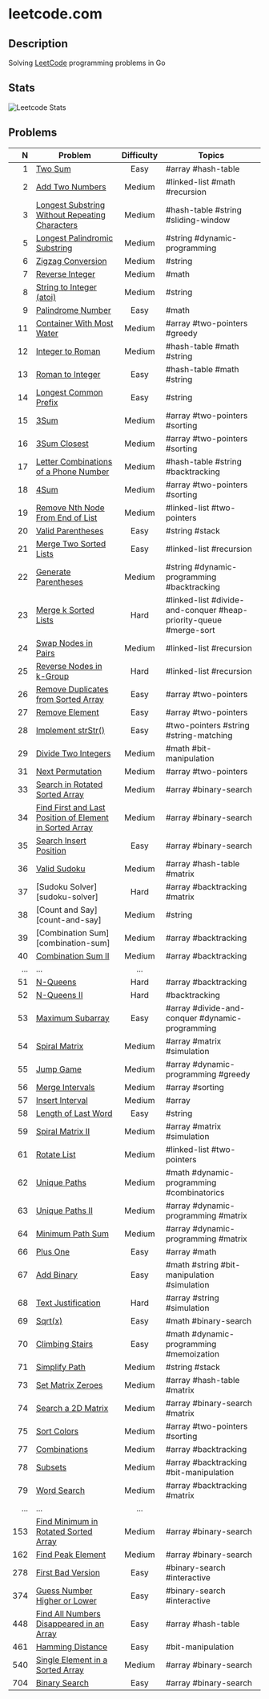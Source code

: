 # leetcode.com

## Description

Solving [LeetCode](https://leetcode.com/) programming problems in Go

## Stats

![Leetcode Stats](https://leetcode.card.workers.dev/?username=ju-popov&style=auto)

## Problems

|    N | Problem                                                                                         | Difficulty | Topics                                                            |
| ---: | ----------------------------------------------------------------------------------------------------------------- | :--------: | ----------------------------------------------------------------- |
|    1 |[Two Sum][two-sum]                                                                                                 | Easy       | #array #hash-table                                                |
|    2 |[Add Two Numbers][add-two-numbers]                                                                                 | Medium     | #linked-list #math #recursion                                     |
|    3 |[Longest Substring Without Repeating Characters][longest-substring-without-repeating-characters]                   | Medium     | #hash-table #string #sliding-window                               |
|    5 |[Longest Palindromic Substring][longest-palindromic-substring]                                                     | Medium     | #string #dynamic-programming                                      |
|    6 |[Zigzag Conversion][zigzag-conversion]                                                                             | Medium     | #string                                                           |
|    7 |[Reverse Integer][reverse-integer]                                                                                 | Medium     | #math                                                             |
|    8 |[String to Integer (atoi)][string-to-integer-atoi]                                                                 | Medium     | #string                                                           |
|    9 |[Palindrome Number][palindrome-number]                                                                             | Easy       | #math                                                             |
|   11 |[Container With Most Water][container-with-most-water]                                                             | Medium     | #array #two-pointers #greedy                                      |
|   12 |[Integer to Roman][integer-to-roman]                                                                               | Medium     | #hash-table #math #string                                         |
|   13 |[Roman to Integer][roman-to-integer]                                                                               | Easy       | #hash-table #math #string                                         |
|   14 |[Longest Common Prefix][longest-common-prefix]                                                                     | Easy       | #string                                                           |
|   15 |[3Sum][3sum]                                                                                                       | Medium     | #array #two-pointers #sorting                                     |
|   16 |[3Sum Closest][3sum-closest]                                                                                       | Medium     | #array #two-pointers #sorting                                     |
|   17 |[Letter Combinations of a Phone Number][letter-combinations-of-a-phone-number]                                     | Medium     | #hash-table #string #backtracking                                 |
|   18 |[4Sum][4sum]                                                                                                       | Medium     | #array #two-pointers #sorting                                     |
|   19 |[Remove Nth Node From End of List][remove-nth-node-from-end-of-list]                                               | Medium     | #linked-list #two-pointers                                        |
|   20 |[Valid Parentheses][valid-parentheses]                                                                             | Easy       | #string #stack                                                    |
|   21 |[Merge Two Sorted Lists][merge-two-sorted-lists]                                                                   | Easy       | #linked-list #recursion                                           |
|   22 |[Generate Parentheses][generate-parentheses]                                                                       | Medium     | #string #dynamic-programming #backtracking                        |
|   23 |[Merge k Sorted Lists][merge-k-sorted-lists]                                                                       | Hard       | #linked-list #divide-and-conquer #heap-priority-queue #merge-sort |
|   24 |[Swap Nodes in Pairs][swap-nodes-in-pairs]                                                                         | Medium     | #linked-list #recursion                                           |
|   25 |[Reverse Nodes in k-Group][reverse-nodes-in-k-group]                                                               | Hard       | #linked-list #recursion                                           |
|   26 |[Remove Duplicates from Sorted Array][remove-duplicates-from-sorted-array]                                         | Easy       | #array #two-pointers                                              |
|   27 |[Remove Element][remove-element]                                                                                   | Easy       | #array #two-pointers                                              |
|   28 |[Implement strStr()][implement-strstr]                                                                             | Easy       | #two-pointers #string #string-matching                            |
|   29 |[Divide Two Integers][divide-two-integers]                                                                         | Medium     | #math #bit-manipulation                                           |
|   31 |[Next Permutation][next-permutation]                                                                               | Medium     | #array #two-pointers                                              |
|   33 |[Search in Rotated Sorted Array][search-in-rotated-sorted-array]                                                   | Medium     | #array #binary-search                                             |
|   34 |[Find First and Last Position of Element in Sorted Array][find-first-and-last-position-of-element-in-sorted-array] | Medium     | #array #binary-search                                             |
|   35 |[Search Insert Position][search-insert-position]                                                                   | Easy       | #array #binary-search                                             |
|   36 |[Valid Sudoku][valid-sudoku]                                                                                       | Medium     | #array #hash-table #matrix                                        |
|   37 |[Sudoku Solver][sudoku-solver]                                                                                     | Hard       | #array #backtracking #matrix                                      |
|   38 |[Count and Say][count-and-say]                                                                                     | Medium     | #string                                                           |
|   39 |[Combination Sum][combination-sum]                                                                                 | Medium     | #array #backtracking                                              |
|   40 |[Combination Sum II][combination-sum-ii]                                                                           | Medium     | #array #backtracking                                              |
|  ... |...                                                                                                                | ...        |                                                                   |
|   51 |[N-Queens][n-queens]                                                                                               | Hard       | #array #backtracking                                              |
|   52 |[N-Queens II][n-queens-ii]                                                                                         | Hard       | #backtracking                                                     |
|   53 |[Maximum Subarray][maximum-subarray]                                                                               | Easy       | #array #divide-and-conquer #dynamic-programming                   |
|   54 |[Spiral Matrix][spiral-matrix]                                                                                     | Medium     | #array #matrix #simulation                                        |
|   55 |[Jump Game][jump-game]                                                                                             | Medium     | #array #dynamic-programming #greedy                               |
|   56 |[Merge Intervals][merge-intervals]                                                                                 | Medium     | #array #sorting                                                   |
|   57 |[Insert Interval][insert-interval]                                                                                 | Medium     | #array                                                            |
|   58 |[Length of Last Word][length-of-last-word]                                                                         | Easy       | #string                                                           |
|   59 |[Spiral Matrix II][spiral-matrix-ii]                                                                               | Medium     | #array #matrix #simulation                                        |
|   61 |[Rotate List][rotate-list]                                                                                         | Medium     | #linked-list #two-pointers                                        |
|   62 |[Unique Paths][unique-paths]                                                                                       | Medium     | #math #dynamic-programming #combinatorics                         |
|   63 |[Unique Paths II][unique-paths-ii]                                                                                 | Medium     | #array #dynamic-programming #matrix                               |
|   64 |[Minimum Path Sum][minimum-path-sum]                                                                               | Medium     | #array #dynamic-programming #matrix                               |
|   66 |[Plus One][plus-one]                                                                                               | Easy       | #array #math                                                      |
|   67 |[Add Binary][add-binary]                                                                                           | Easy       | #math #string #bit-manipulation #simulation                       |
|   68 |[Text Justification][text-justification]                                                                           | Hard       | #array #string #simulation                                        |
|   69 |[Sqrt(x)][sqrtx]                                                                                                   | Easy       | #math #binary-search                                              |
|   70 |[Climbing Stairs][climbing-stairs]                                                                                 | Easy       | #math #dynamic-programming #memoization                           |
|   71 |[Simplify Path][simplify-path]                                                                                     | Medium     | #string #stack                                                    |
|   73 |[Set Matrix Zeroes][set-matrix-zeroes]                                                                             | Medium     | #array #hash-table #matrix                                        |
|   74 |[Search a 2D Matrix][search-a-2d-matrix]                                                                           | Medium     | #array #binary-search #matrix                                     |
|   75 |[Sort Colors][sort-colors]                                                                                         | Medium     | #array #two-pointers #sorting                                     |
|   77 |[Combinations][combinations]                                                                                       | Medium     | #array #backtracking                                              |
|   78 |[Subsets][subsets]                                                                                                 | Medium     | #array #backtracking #bit-manipulation                            |
|   79 |[Word Search][word-search]                                                                                         | Medium     | #array #backtracking #matrix                                      |
|  ... |...                                                                                                                | ...        |                                                                   |
|  153 |[Find Minimum in Rotated Sorted Array][find-minimum-in-rotated-sorted-array]                                       | Medium     | #array #binary-search                                             |
|  162 |[Find Peak Element][find-peak-element]                                                                             | Medium     | #array #binary-search                                             |
|  278 |[First Bad Version][first-bad-version]                                                                             | Easy       | #binary-search #interactive                                       |
|  374 |[Guess Number Higher or Lower][guess-number-higher-or-lower]                                                       | Easy       | #binary-search #interactive                                       |
|  448 |[Find All Numbers Disappeared in an Array][find-all-numbers-disappeared-in-an-array]                               | Easy       | #array #hash-table                                                |
|  461 |[Hamming Distance][hamming-distance]                                                                               | Easy       | #bit-manipulation                                                 |
|  540 |[Single Element in a Sorted Array][single-element-in-a-sorted-array]                                               | Medium     | #array #binary-search                                             |
|  704 |[Binary Search][binary-search]                                                                                     | Easy       | #array #binary-search                                             |

[two-sum]: https://github.com/ju-popov/leetcode.com/tree/main/problems/two-sum
[add-two-numbers]: https://github.com/ju-popov/leetcode.com/tree/main/problems/add-two-numbers
[longest-substring-without-repeating-characters]: https://github.com/ju-popov/leetcode.com/tree/main/problems/longest-substring-without-repeating-characters
[longest-palindromic-substring]: https://github.com/ju-popov/leetcode.com/tree/main/problems/longest-palindromic-substring
[zigzag-conversion]: https://github.com/ju-popov/leetcode.com/tree/main/problems/zigzag-conversion
[reverse-integer]: https://github.com/ju-popov/leetcode.com/tree/main/problems/reverse-integer
[string-to-integer-atoi]: https://github.com/ju-popov/leetcode.com/tree/main/problems/string-to-integer-atoi
[palindrome-number]: https://github.com/ju-popov/leetcode.com/tree/main/problems/palindrome-number
[container-with-most-water]: https://github.com/ju-popov/leetcode.com/tree/main/problems/container-with-most-water
[integer-to-roman]: https://github.com/ju-popov/leetcode.com/tree/main/problems/integer-to-roman
[roman-to-integer]: https://github.com/ju-popov/leetcode.com/tree/main/problems/roman-to-integer
[longest-common-prefix]: https://github.com/ju-popov/leetcode.com/tree/main/problems/longest-common-prefix
[3sum]: https://github.com/ju-popov/leetcode.com/tree/main/problems/3sum
[3sum-closest]: https://github.com/ju-popov/leetcode.com/tree/main/problems/3sum-closest
[letter-combinations-of-a-phone-number]: https://github.com/ju-popov/leetcode.com/tree/main/problems/letter-combinations-of-a-phone-number
[4sum]: https://github.com/ju-popov/leetcode.com/tree/main/problems/4sum
[remove-nth-node-from-end-of-list]: https://github.com/ju-popov/leetcode.com/tree/main/problems/remove-nth-node-from-end-of-list
[valid-parentheses]: https://github.com/ju-popov/leetcode.com/tree/main/problems/valid-parentheses
[merge-two-sorted-lists]: https://github.com/ju-popov/leetcode.com/tree/main/problems/merge-two-sorted-lists
[generate-parentheses]: https://github.com/ju-popov/leetcode.com/tree/main/problems/generate-parentheses
[merge-k-sorted-lists]: https://github.com/ju-popov/leetcode.com/tree/main/problems/merge-k-sorted-lists
[swap-nodes-in-pairs]: https://github.com/ju-popov/leetcode.com/tree/main/problems/swap-nodes-in-pairs
[reverse-nodes-in-k-group]: https://github.com/ju-popov/leetcode.com/tree/main/problems/reverse-nodes-in-k-group
[remove-duplicates-from-sorted-array]: https://github.com/ju-popov/leetcode.com/tree/main/problems/remove-duplicates-from-sorted-array
[remove-element]: https://github.com/ju-popov/leetcode.com/tree/main/problems/remove-element
[implement-strstr]: https://github.com/ju-popov/leetcode.com/tree/main/problems/implement-strstr
[divide-two-integers]: https://github.com/ju-popov/leetcode.com/tree/main/problems/divide-two-integers
[next-permutation]: https://github.com/ju-popov/leetcode.com/tree/main/problems/next-permutation
[search-in-rotated-sorted-array]: https://github.com/ju-popov/leetcode.com/tree/main/problems/search-in-rotated-sorted-array
[find-first-and-last-position-of-element-in-sorted-array]: https://github.com/ju-popov/leetcode.com/tree/main/problems/find-first-and-last-position-of-element-in-sorted-array
[search-insert-position]: https://github.com/ju-popov/leetcode.com/tree/main/problems/search-insert-position
[valid-sudoku]: https://github.com/ju-popov/leetcode.com/tree/main/problems/valid-sudoku
[combination-sum-ii]: https://github.com/ju-popov/leetcode.com/tree/main/problems/combination-sum-ii

[n-queens]: https://github.com/ju-popov/leetcode.com/tree/main/problems/n-queens
[n-queens-ii]: https://github.com/ju-popov/leetcode.com/tree/main/problems/n-queens-ii
[maximum-subarray]: https://github.com/ju-popov/leetcode.com/tree/main/problems/maximum-subarray
[spiral-matrix]: https://github.com/ju-popov/leetcode.com/tree/main/problems/spiral-matrix
[jump-game]: https://github.com/ju-popov/leetcode.com/tree/main/problems/jump-game
[merge-intervals]: https://github.com/ju-popov/leetcode.com/tree/main/problems/merge-intervals
[insert-interval]: https://github.com/ju-popov/leetcode.com/tree/main/problems/insert-interval
[length-of-last-word]: https://github.com/ju-popov/leetcode.com/tree/main/problems/length-of-last-word
[spiral-matrix-ii]: https://github.com/ju-popov/leetcode.com/tree/main/problems/spiral-matrix-ii
[rotate-list]: https://github.com/ju-popov/leetcode.com/tree/main/problems/rotate-list
[unique-paths]: https://github.com/ju-popov/leetcode.com/tree/main/problems/unique-paths
[unique-paths-ii]: https://github.com/ju-popov/leetcode.com/tree/main/problems/unique-paths-ii
[minimum-path-sum]: https://github.com/ju-popov/leetcode.com/tree/main/problems/minimum-path-sum
[plus-one]: https://github.com/ju-popov/leetcode.com/tree/main/problems/plus-one
[add-binary]: https://github.com/ju-popov/leetcode.com/tree/main/problems/add-binary
[text-justification]: https://github.com/ju-popov/leetcode.com/tree/main/problems/text-justification
[sqrtx]: https://github.com/ju-popov/leetcode.com/tree/main/problems/sqrtx
[climbing-stairs]: https://github.com/ju-popov/leetcode.com/tree/main/problems/climbing-stairs
[simplify-path]: https://github.com/ju-popov/leetcode.com/tree/main/problems/simplify-path
[set-matrix-zeroes]: https://github.com/ju-popov/leetcode.com/tree/main/problems/set-matrix-zeroes
[search-a-2d-matrix]: https://github.com/ju-popov/leetcode.com/tree/main/problems/search-a-2d-matrix
[sort-colors]: https://github.com/ju-popov/leetcode.com/tree/main/problems/sort-colors
[combinations]: https://github.com/ju-popov/leetcode.com/tree/main/problems/combinations
[subsets]: https://github.com/ju-popov/leetcode.com/tree/main/problems/subsets
[word-search]: https://github.com/ju-popov/leetcode.com/tree/main/problems/word-search

[find-minimum-in-rotated-sorted-array]: https://github.com/ju-popov/leetcode.com/tree/main/problems/find-minimum-in-rotated-sorted-array
[find-peak-element]: https://github.com/ju-popov/leetcode.com/tree/main/problems/find-peak-element
[first-bad-version]: https://github.com/ju-popov/leetcode.com/tree/main/problems/first-bad-version
[guess-number-higher-or-lower]: https://github.com/ju-popov/leetcode.com/tree/main/problems/guess-number-higher-or-lower
[find-all-numbers-disappeared-in-an-array]: https://github.com/ju-popov/leetcode.com/tree/main/problems/find-all-numbers-disappeared-in-an-array
[hamming-distance]: https://github.com/ju-popov/leetcode.com/tree/main/problems/hamming-distance
[single-element-in-a-sorted-array]: https://github.com/ju-popov/leetcode.com/tree/main/problems/single-element-in-a-sorted-array
[binary-search]: https://github.com/ju-popov/leetcode.com/tree/main/problems/binary-search
